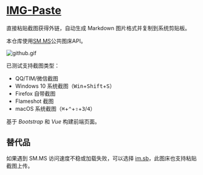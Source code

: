 # [IMG-Paste](https://zjuguoshuai.github.io/img-paste/)

直接粘贴截图获得外链，自动生成 Markdown 图片格式并复制到系统剪贴板。

<!-- 中国区访问 [Gitee 版](https://jyeric.gitee.io/img-paste/) 速度更快。 -->

本仓库使用[SM.MS](https://sm.ms/)公共图床API。

![github.gif](https://i.loli.net/2019/03/30/5c9f2ea0bfc04.gif)

已测试支持截图类型：

- QQ/TIM/微信截图
- Windows 10 系统截图（<kbd>Win</kbd>+<kbd>Shift</kbd>+<kbd>S</kbd>）
- Firefox 自带截图
- Flameshot 截图
- macOS 系统截图（<kbd>⌘</kbd>+<kbd>⌃</kbd>+<kbd>⇧</kbd>+<kbd>3</kbd>/<kbd>4</kbd>）

基于 *Bootstrap* 和 *Vue* 构建前端页面。

## 替代品

如果遇到 SM.MS 访问速度不稳或加载失败，可以选择 [im.sb](https://im.sb/)，此图床也支持粘贴截图上传。
